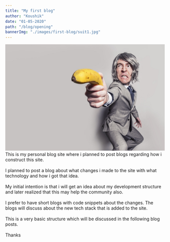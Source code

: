 ```yaml
---
title: "My first blog"
author: "Koushik"
date: "01-05-2020"
path: "/blog/opening"
bannerImg: "./images/first-blog/suit1.jpg"
---
```

![image](./images/first-blog/suit1.jpg)
\
This is my personal blog site where i planned to post blogs regarding how i construct this site.  
\
I planned to post a blog about what changes i made to the site with what technology and how i got that idea.  
\
My initial intention is that i will get an idea about my development structure and later realized that this may help the community also.  
\
I prefer to have short blogs with code snippets about the changes. The blogs will discuss about the new tech stack that is added to the site.  
\
This is a very basic structure which will be discussed in the following blog posts.  
\
Thanks

